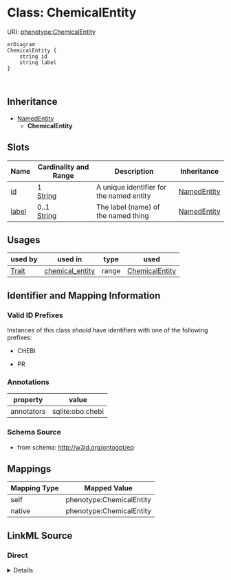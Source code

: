 

# Class: ChemicalEntity



URI: [phenotype:ChemicalEntity](http://w3id.org/ontogpt/phenotype/ChemicalEntity)



```mermaid
erDiagram
ChemicalEntity {
    string id  
    string label  
}



```




## Inheritance
* [NamedEntity](NamedEntity.md)
    * **ChemicalEntity**



## Slots

| Name | Cardinality and Range | Description | Inheritance |
| ---  | --- | --- | --- |
| [id](id.md) | 1 <br/> [String](String.md) | A unique identifier for the named entity | [NamedEntity](NamedEntity.md) |
| [label](label.md) | 0..1 <br/> [String](String.md) | The label (name) of the named thing | [NamedEntity](NamedEntity.md) |





## Usages

| used by | used in | type | used |
| ---  | --- | --- | --- |
| [Trait](Trait.md) | [chemical_entity](chemical_entity.md) | range | [ChemicalEntity](ChemicalEntity.md) |






## Identifier and Mapping Information


### Valid ID Prefixes

Instances of this class *should* have identifiers with one of the following prefixes:

* CHEBI

* PR






### Annotations

| property | value |
| --- | --- |
| annotators | sqlite:obo:chebi |



### Schema Source


* from schema: http://w3id.org/ontogpt/eq





## Mappings

| Mapping Type | Mapped Value |
| ---  | ---  |
| self | phenotype:ChemicalEntity |
| native | phenotype:ChemicalEntity |





## LinkML Source

<!-- TODO: investigate https://stackoverflow.com/questions/37606292/how-to-create-tabbed-code-blocks-in-mkdocs-or-sphinx -->

### Direct

<details>
```yaml
name: ChemicalEntity
id_prefixes:
- CHEBI
- PR
annotations:
  annotators:
    tag: annotators
    value: sqlite:obo:chebi
from_schema: http://w3id.org/ontogpt/eq
is_a: NamedEntity

```
</details>

### Induced

<details>
```yaml
name: ChemicalEntity
id_prefixes:
- CHEBI
- PR
annotations:
  annotators:
    tag: annotators
    value: sqlite:obo:chebi
from_schema: http://w3id.org/ontogpt/eq
is_a: NamedEntity
attributes:
  id:
    name: id
    annotations:
      prompt.skip:
        tag: prompt.skip
        value: 'true'
    description: A unique identifier for the named entity
    comments:
    - this is populated during the grounding and normalization step
    from_schema: http://w3id.org/ontogpt/eq
    rank: 1000
    identifier: true
    alias: id
    owner: ChemicalEntity
    domain_of:
    - NamedEntity
    - Publication
    range: string
    required: true
  label:
    name: label
    annotations:
      owl:
        tag: owl
        value: AnnotationProperty, AnnotationAssertion
    description: The label (name) of the named thing
    from_schema: http://w3id.org/ontogpt/eq
    aliases:
    - name
    rank: 1000
    slot_uri: rdfs:label
    alias: label
    owner: ChemicalEntity
    domain_of:
    - NamedEntity
    range: string

```
</details>